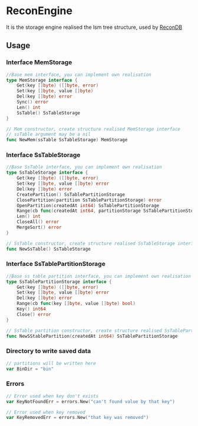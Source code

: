 # ReconEngine
It is the storage engine realised the lsm tree structure, used by [ReconDB](https://github.com/Mnwa/Recon)

## Usage

### Interface MemStorage

```go
//Base mem interface, you can implement own realisation
type MemStorage interface {
	Get(key []byte) ([]byte, error)
	Set(key []byte, value []byte)
	Del(key []byte) error
	Sync() error
	Len() int
	SsTable() SsTableStorage
}
```

```go
// Mem constructor, create structure realised MemStorage interface
// ssTable argument may be a nil
func NewMem(ssTable SsTableStorage) MemStorage
```

### Interface SsTableStorage

```go
//Base SsTable interface, you can implement own realisation
type SsTableStorage interface {
	Get(key []byte) ([]byte, error)
	Set(key []byte, value []byte) error
	Del(key []byte) error
	CreatePartition() SsTablePartitionStorage
	ClosePartition(partition SsTablePartitionStorage) error
	OpenPartition(createdAt int64) SsTablePartitionStorage
	Range(cb func(createdAt int64, partitionStorage SsTablePartitionStorage) bool)
	Len() int
	CloseAll() error
	MergeSort() error
}
```

```go
// SsTable constructor, create structure realised SsTableStorage interface
func NewSsTable() SsTableStorage
```

### Interface SsTablePartitionStorage

```go
//Base ss table partition interface, you can implement own realisation
type SsTablePartitionStorage interface {
	Get(key []byte) ([]byte, error)
	Set(key []byte, value []byte) error
	Del(key []byte) error
	Range(cb func(key []byte, value []byte) bool)
	Key() int64
	Close() error
}
```

```go
// SsTable partition constructor, create structure realised SsTablePartitionStorage interface
func NewSStablePartition(createdAt int64) SsTablePartitionStorage
```

### Directory to write saved data
```go
// partitions will be written here
var BinDir = "bin"
```

### Errors
```go
// Error used when key don't exists
var KeyNotFoundErr = errors.New("can't found value by that key")
```
```go
// Error used when key removed
var KeyRemovedErr = errors.New("that key was removed")
```
